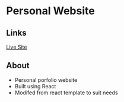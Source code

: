 # Personal Website

## Links

[Live Site](https://spykernz.github.io/)

## About

- Personal porfolio website
- Built using React
- Modifed from react template to suit needs
